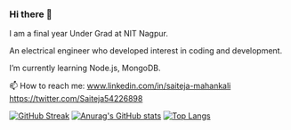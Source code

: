 ### Hi there 👋

<!--
**saiteja-2731/saiteja-2731** is a ✨ _special_ ✨ repository because its `README.md` (this file) appears on your GitHub profile.

Here are some ideas to get you started:

- 🔭 I’m currently working on ...
- 🌱 I’m currently learning ...
- 👯 I’m looking to collaborate on ...
- 🤔 I’m looking for help with ...
- 💬 Ask me about ...
- 📫 How to reach me: ...
- 😄 Pronouns: ...
- ⚡ Fun fact: ...
-->
I am a final year Under Grad at NIT Nagpur. 

An electrical engineer who developed interest in coding and development.

I’m currently learning Node.js, MongoDB.

📫 How to reach me: www.linkedin.com/in/saiteja-mahankali   https://twitter.com/Saiteja54226898

[![GitHub Streak](https://github-readme-streak-stats.herokuapp.com/?user=saiteja-2731)](https://git.io/streak-stats)
[![Anurag's GitHub stats](https://github-readme-stats.vercel.app/api?username=saiteja-2731)](https://github.com/anuraghazra/github-readme-stats)
[![Top Langs](https://github-readme-stats.vercel.app/api/top-langs/?username=saiteja-2731)](https://github.com/anuraghazra/github-readme-stats)


